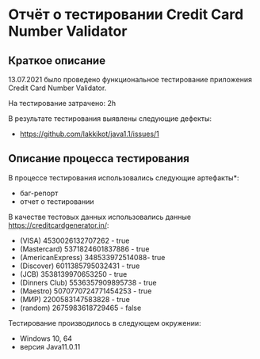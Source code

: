 # Отчёт о тестировании Credit Card Number Validator

## Краткое описание

13.07.2021  было проведено функциональное тестирование приложения Credit Card Number Validator.

На тестирование затрачено: 2h

В результате тестирования выявлены следующие дефекты:
* https://github.com/lakkikot/java1.1/issues/1


## Описание процесса тестирования

В процессе тестирования использовались следующие артефакты*:
* баг-репорт
* отчет о тестировании


В качестве тестовых данных использовались данные https://creditcardgenerator.in/:
* (VISA) 4530026132707262 - true
* (Mastercard) 5371824601837886 - true
* (AmericanExpress) 348533972514088- true
* (Discover) 6011385795032431 - true
* (JCB) 3538139970653250 - true
* (Dinners Club)  5536357909895738 - true
* (Maestro) 5070770724771454253 - true
* (МИР) 2200583147583828 - true
* (random) 2675983618729465 - false

Тестирование производилось в следующем окружении:
* Windows 10, 64
* версия Java11.0.11